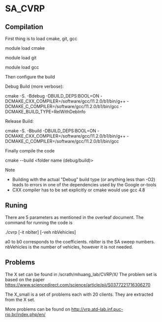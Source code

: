 # SA_CVRP
## Compilation
First thing is to load cmake, git, gcc

module load cmake

module load git

module load gcc


Then configure the build

Debug Build (more verbose):

cmake -S. -Bdebug -DBUILD_DEPS:BOOL=ON -DCMAKE_CXX_COMPILER=/software/gcc/11.2.0/b1/bin/g++ -DCMAKE_C_COMPILER=/software/gcc/11.2.0/b1/bin/gcc -DCMAKE_BUILD_TYPE=RelWithDebInfo

Release Build:

cmake -S. -Bbuild -DBUILD_DEPS:BOOL=ON -DCMAKE_CXX_COMPILER=/software/gcc/11.2.0/b1/bin/g++ -DCMAKE_C_COMPILER=/software/gcc/11.2.0/b1/bin/gcc


Finally compile the code

cmake --build <folder name (debug/build)>


Note
* Building with the actual "Debug" build type (or anything less than -O2) leads to errors in one of the dependencies used by the Google or-tools
* CXX compiler has to be set explicitly or cmake would use gcc 4.8

## Runing
There are 5 parameters as mentioned in the overleaf document. The command for running the code is

./cvrp <instancePath> <a0> <a1> <a2> <a3> <b0> [-it nbIter] [-veh nbVehicles]

  a0 to b0 corresponds to the coefficients. nbIter is the SA sweep numbers. nbVehicles is the number of vehicles, however it is not needed.

## Problems
The X set can be found in /scrath/mhuang_lab/CVRP/X/ The problem set is based on the paper https://www.sciencedirect.com/science/article/pii/S0377221716306270

The X_small is a set of problems each with 20 clients. They are extracted from the X set.
  
More problems can be found on  http://vrp.atd-lab.inf.puc-rio.br/index.php/en/
